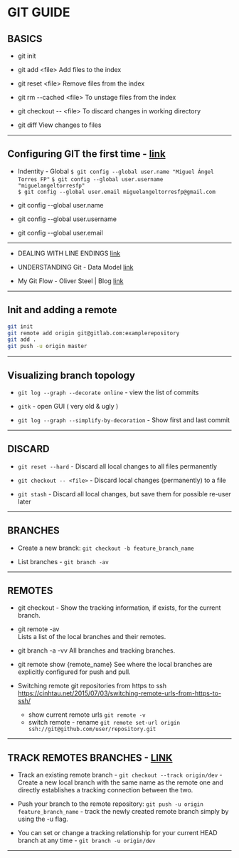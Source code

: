 # GIT GUIDE

## BASICS

* git init

* git add <file\>
  Add files to the index

* git reset <file\>
  Remove files from the index

* git rm --cached <file\>
  To unstage files from the index

* git checkout -- <file\>
  To discard changes in working directory

* git diff
  View changes to files

------------------------

## Configuring GIT the first time - [link](https://git-scm.com/book/es/v1/Empezando-Configurando-Git-por-primera-vez)

* Indentity - Global
  `$ git config --global user.name "Miguel Ángel Torres FP"`
  `$ git config --global user.username "miguelangeltorresfp"`  
  `$ git config --global user.email miguelangeltorresfp@gmail.com`

* git config --global user.name
* git config --global user.username
* git config --global user.email

------------------------

* DEALING WITH LINE ENDINGS [link](https://help.github.com/articles/dealing-with-line-endings/)

* UNDERSTANDING Git - Data Model [link](https://hackernoon.com/https-medium-com-zspajich-understanding-git-data-model-95eb16cc99f5)

* My Git Flow - Oliver Steel | Blog [link](https://blog.osteele.com/2008/05/my-git-workflow/)

------------------------

## Init and adding a remote

```bash
git init
git remote add origin git@gitlab.com:examplerepository
git add .
git push -u origin master
```

------------------------

## Visualizing branch topology

* `git log --graph --decorate online` - view the list of commits

* `gitk` - open GUI ( very old & ugly )

* `git log --graph --simplify-by-decoration` - Show first and last commit

------------------------

## DISCARD

* `git reset --hard` - Discard all local changes to all files permanently

* `git checkout -- <file>` - Discard local changes (permanently) to a file

* `git stash` - Discard all local changes, but save them for possible re-user later

------------------------

## BRANCHES

* Create a new branck: `git checkout -b feature_branch_name`

* List branches - `git branch -av`

------------------------

## REMOTES

* git checkout - Show the tracking information, if exists, for the current branch.

* git remote -av  
  Lists a list of the local branches and their remotes.

* git branch -a -vv
  All branches and tracking branches.

* git remote show {remote_name}
  See where the local branches are explicitly configured for push and pull.

* Switching remote git repositories from https to ssh
  <https://cinhtau.net/2015/07/03/switching-remote-urls-from-https-to-ssh/>
  * show current remote urls
    `git remote -v`
  * switch remote - rename
    `git remote set-url origin ssh://git@github.com/user/repository.git`

------------------------

## TRACK REMOTES BRANCHES - [LINK](https://www.git-tower.com/learn/git/faq/track-remote-upstream-branch)

* Track an existing remote branch - `git checkout --track origin/dev` - Create a new local branch with the same name as the remote one and directly establishes a tracking connection between the two.

* Push your branch to the remote repository: `git push -u origin feature_branch_name` - track the newly created remote branch simply by using the -u flag.

* You can set or change a tracking relationship for your current HEAD branch at any time - `git branch -u origin/dev`

------------------------
